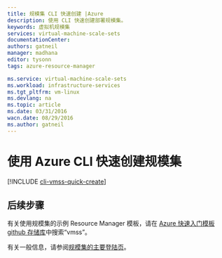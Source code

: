 ```yaml
---
title: 规模集 CLI 快速创建 |Azure
description: 使用 CLI 快速创建部署规模集。
keywords: 虚拟机规模集
services: virtual-machine-scale-sets
documentationCenter: 
authors: gatneil
manager: madhana
editor: tysonn
tags: azure-resource-manager

ms.service: virtual-machine-scale-sets
ms.workload: infrastructure-services
ms.tgt_pltfrm: vm-linux
ms.devlang: na
ms.topic: article
ms.date: 03/31/2016
wacn.date: 08/29/2016
ms.author: gatneil
---
```


# 使用 Azure CLI 快速创建规模集

[!INCLUDE [cli-vmss-quick-create](../../includes/virtual-machines-linux-cli-vmss-quick-create-include.md)]

## 后续步骤

有关使用规模集的示例 Resource Manager 模板，请在 [Azure 快速入门模板 github 存储库](https://github.com/Azure/azure-quickstart-templates)中搜索“vmss”。

有关一般信息，请参阅[规模集的主要登陆页](https://www.azure.cn/home/features/virtual-machine-scale-sets/)。

<!---HONumber=Mooncake_0822_2016-->